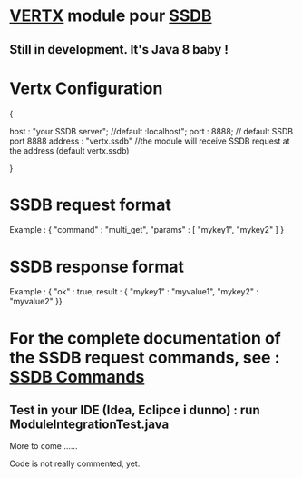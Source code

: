 # [VERTX](http://vertx.io/) module pour [SSDB](http://ssdb.io/)

## Still in development. It's Java 8 baby !

# Vertx Configuration

 {

  host : "your SSDB server"; //default :localhost";
  port : 8888;  // default SSDB port 8888
  address : "vertx.ssdb" //the module will receive SSDB request at the address (default vertx.ssdb)

}

# SSDB request format

Example : { "command" : "multi_get", "params" : [ "mykey1", "mykey2" ] }

# SSDB response format

Example : { "ok" : true, result : { "mykey1" : "myvalue1", "mykey2" : "myvalue2" }}

# For the complete documentation of the SSDB request commands, see : [SSDB Commands](http://ssdb.io/docs/php/index.html)


## Test in your IDE (Idea, Eclipce i dunno) : run ModuleIntegrationTest.java

More to come ......

Code is not really commented, yet.

